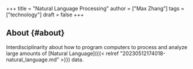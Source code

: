 +++
title = "Natural Language Processing"
author = ["Max Zhang"]
tags = ["technology"]
draft = false
+++

## About {#about}

Interdisciplinarity about how to program computers to process and analyze large amounts of [Natural Language]({{< relref "20230512174018-natural_language.md" >}}) data.
